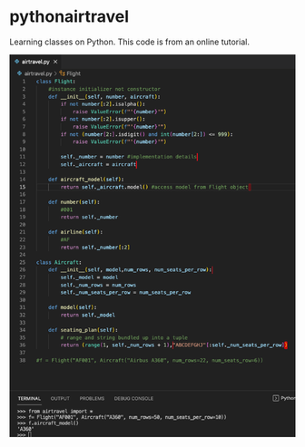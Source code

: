 # pythonairtravel

Learning classes on Python. This code is from an online tutorial.

![](assets/airtravel01.png)